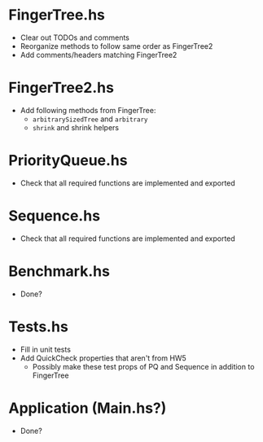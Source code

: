 # FingerTree.hs
- Clear out TODOs and comments
- Reorganize methods to follow same order as FingerTree2
- Add comments/headers matching FingerTree2

# FingerTree2.hs
- Add following methods from FingerTree:
    - `arbitrarySizedTree` and `arbitrary`
    - `shrink` and shrink helpers

# PriorityQueue.hs
- Check that all required functions are implemented and exported

# Sequence.hs
- Check that all required functions are implemented and exported

# Benchmark.hs
- Done?

# Tests.hs
- Fill in unit tests
- Add QuickCheck properties that aren't from HW5
    - Possibly make these test props of PQ and Sequence in addition to FingerTree

# Application (Main.hs?)
- Done?